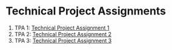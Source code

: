 # Technical Project Assignments
1. TPA 1: [Technical Project Assignment 1](https://github.com/kucing31/TPA/tree/tpa-01)
2. TPA 2: [Technical Project Assignment 2](https://github.com/kucing31/TPA/tree/tpa-02)
3. TPA 3: [Technical Project Assignment 3]()
